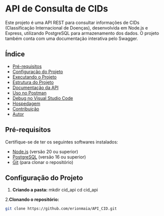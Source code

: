 # API de Consulta de CIDs

Este projeto é uma API REST para consultar informações de CIDs (Classificação Internacional de Doenças), desenvolvida em Node.js e Express, utilizando PostgreSQL para armazenamento dos dados. O projeto também conta com uma documentação interativa pelo Swagger.

## Índice
- [Pré-requisitos](#pré-requisitos)
- [Configuração do Projeto](#configuração-do-projeto)
- [Executando o Projeto](#executando-o-projeto)
- [Estrutura do Projeto](#estrutura-do-projeto)
- [Documentação da API](#documentação-da-api)
- [Uso no Postman](#uso-no-postman)
- [Debug no Visual Studio Code](#debug-no-visual-studio-code)
- [Hospedagem](#hospedagem)
- [Contribuição](#contribuição)
- [Autor](#autor)

## Pré-requisitos

Certifique-se de ter os seguintes softwares instalados:

- [Node.js](https://nodejs.org/) (versão 20 ou superior)
- [PostgreSQL](https://www.postgresql.org/) (versão 16 ou superior)
- [Git](https://git-scm.com/) (para clonar o repositório)

## Configuração do Projeto

1. **Criando a pasta:**
   mkdir cid_api
   cd cid_api

2.**Clonando o repositório:**
   ```bash
   git clone https://github.com/erionmaia/API_CID.git


